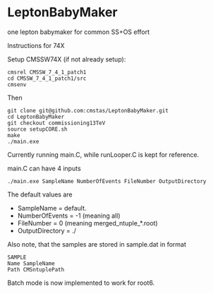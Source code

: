 # LeptonBabyMaker
one lepton babymaker for common SS+OS effort

Instructions for 74X

Setup CMSSW74X (if not already setup):
```
cmsrel CMSSW_7_4_1_patch1
cd CMSSW_7_4_1_patch1/src
cmsenv
```

Then 

```
git clone git@github.com:cmstas/LeptonBabyMaker.git
cd LeptonBabyMaker
git checkout commissioning13TeV
source setupCORE.sh
make
./main.exe
```

Currently running main.C, while runLooper.C is kept for reference.

main.C can have 4 inputs
```
./main.exe SampleName NumberOfEvents FileNumber OutputDirectory
```
The default values are
   * SampleName = default.
   * NumberOfEvents = -1 (meaning all)
   * FileNumber = 0 (meaning merged_ntuple_*.root)
   * OutputDirectory = ./

Also note, that the samples are stored in sample.dat in format
```
SAMPLE
Name SampleName
Path CMSntuplePath
```

Batch mode is now implemented to work for root6.

